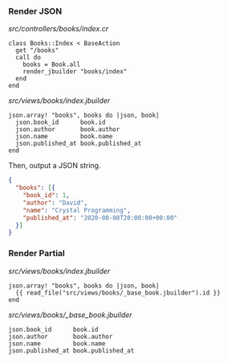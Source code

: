 ### Render JSON

*src/controllers/books/index.cr*
```crystal
class Books::Index < BaseAction
  get "/books"
  call do
    books = Book.all
    render_jbuilder "books/index"
  end
end
```

*src/views/books/index.jbuilder*
```crystal
json.array! "books", books do |json, book|
  json.book_id      book.id
  json.author       book.author
  json.name         book.name
  json.published_at book.published_at
end
```

Then, output a JSON string.
```json
{
  "books": [{
    "book_id": 1,
    "author": "David",
    "name": "Crystal Programming",
    "published_at": "2020-08-08T20:00:00+00:00"
  }]
}
```

### Render Partial

*src/views/books/index.jbuilder*
```crystal
json.array! "books", books do |json, book|
  {{ read_file("src/views/books/_base_book.jbuilder").id }}
end
```

*src/views/books/_base_book.jbuilder*
```crystal
json.book_id      book.id
json.author       book.author
json.name         book.name
json.published_at book.published_at
```